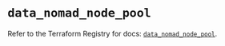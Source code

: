# `data_nomad_node_pool`

Refer to the Terraform Registry for docs: [`data_nomad_node_pool`](https://registry.terraform.io/providers/hashicorp/nomad/2.3.1/docs/data-sources/node_pool).
